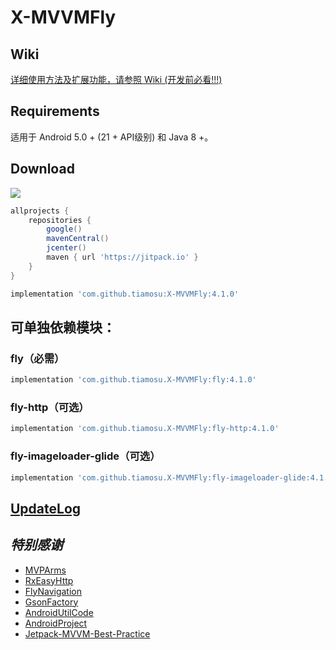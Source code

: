 # X-MVVMFly

## Wiki

[详细使用方法及扩展功能，请参照 Wiki (开发前必看!!!)](https://github.com/tiamosu/X-MVVMFly/wiki)

## Requirements
适用于 Android 5.0 + (21 + API级别) 和 Java 8 +。

## Download
[![](https://jitpack.io/v/tiamosu/X-MVVMFly.svg)](https://jitpack.io/#tiamosu/X-MVVMFly)

```groovy
allprojects {
    repositories {
        google()
        mavenCentral()
        jcenter()
        maven { url 'https://jitpack.io' }
    }
}
```

```groovy
implementation 'com.github.tiamosu:X-MVVMFly:4.1.0'
```

## 可单独依赖模块：
### fly（必需）
```groovy
implementation 'com.github.tiamosu.X-MVVMFly:fly:4.1.0'
```

### fly-http（可选）
```groovy
implementation 'com.github.tiamosu.X-MVVMFly:fly-http:4.1.0'
```

### fly-imageloader-glide（可选）
```groovy
implementation 'com.github.tiamosu.X-MVVMFly:fly-imageloader-glide:4.1.0'
```

## [UpdateLog](https://github.com/tiamosu/X-MVVMFly/blob/master/CHANGELOG.md)

## *特别感谢*
* [MVPArms](https://github.com/JessYanCoding/MVPArms)
* [RxEasyHttp](https://github.com/zhou-you/RxEasyHttp)
* [FlyNavigation](https://gitee.com/tiamosu/FlyNavigation)
* [GsonFactory](https://github.com/getActivity/GsonFactory)
* [AndroidUtilCode](https://github.com/Blankj/AndroidUtilCode)
* [AndroidProject](https://github.com/getActivity/AndroidProject)
* [Jetpack-MVVM-Best-Practice](https://github.com/KunMinX/Jetpack-MVVM-Best-Practice)
